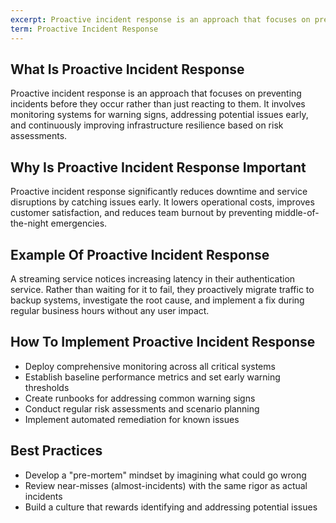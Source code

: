 ```yaml
---
excerpt: Proactive incident response is an approach that focuses on preventing incidents before they occur rather than just reacting to them.
term: Proactive Incident Response
---
```

## What Is Proactive Incident Response

Proactive incident response is an approach that focuses on preventing incidents before they occur rather than just reacting to them. It involves monitoring systems for warning signs, addressing potential issues early, and continuously improving infrastructure resilience based on risk assessments.

## Why Is Proactive Incident Response Important

Proactive incident response significantly reduces downtime and service disruptions by catching issues early. It lowers operational costs, improves customer satisfaction, and reduces team burnout by preventing middle-of-the-night emergencies.

## Example Of Proactive Incident Response

A streaming service notices increasing latency in their authentication service. Rather than waiting for it to fail, they proactively migrate traffic to backup systems, investigate the root cause, and implement a fix during regular business hours without any user impact.

## How To Implement Proactive Incident Response

- Deploy comprehensive monitoring across all critical systems
- Establish baseline performance metrics and set early warning thresholds
- Create runbooks for addressing common warning signs
- Conduct regular risk assessments and scenario planning
- Implement automated remediation for known issues

## Best Practices

- Develop a "pre-mortem" mindset by imagining what could go wrong
- Review near-misses (almost-incidents) with the same rigor as actual incidents
- Build a culture that rewards identifying and addressing potential issues